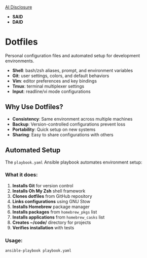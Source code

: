 
[AI Disclosure](https://github.com/pmkuny/AID/tree/main)
- **SAID**
- **DAID**

# Dotfiles

Personal configuration files and automated setup for development environments.

- **Shell**: bash/zsh aliases, prompt, and environment variables
- **Git**: user settings, colors, and default behaviors  
- **Vim**: editor preferences and key bindings
- **Tmux**: terminal multiplexer settings
- **Input**: readline/vi mode configurations

## Why Use Dotfiles?

- **Consistency**: Same environment across multiple machines
- **Backup**: Version-controlled configurations prevent loss
- **Portability**: Quick setup on new systems
- **Sharing**: Easy to share configurations with others

## Automated Setup

The `playbook.yaml` Ansible playbook automates environment setup:

### What it does:
1. **Installs Git** for version control
2. **Installs Oh My Zsh** shell framework
3. **Clones dotfiles** from GitHub repository
4. **Links configurations** using GNU Stow
5. **Installs Homebrew** package manager
6. **Installs packages** from `homebrew_pkgs` list
7. **Installs applications** from `homebrew_casks` list
8. **Creates ~/code/** directory for projects
9. **Verifies installation** with tests

### Usage:
```bash
ansible-playbook playbook.yaml
```